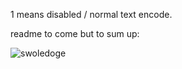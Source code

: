 1 means disabled / normal text encode.

readme to come but to sum up:

![swoledoge](https://github.com/Extraltodeus/Vector_Sculptor_ComfyUI/assets/15731540/fe8e8429-7692-4c13-8fd1-ef46a2d3bb33)
